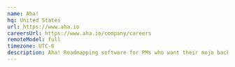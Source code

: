 ```yaml
---
name: Aha!
hq: United States
url: https://www.aha.io
careersUrl: https://www.aha.io/company/careers
remoteModel: full
timezone: UTC-6
description: Aha! Roadmapping software for PMs who want their mojo back.
---
```

